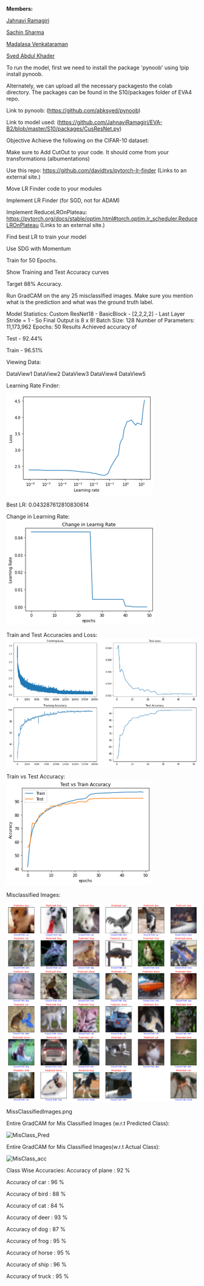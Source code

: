 **Members:**

[Jahnavi Ramagiri](https://canvas.instructure.com/courses/1804302/users/25685093)

[Sachin Sharma](https://canvas.instructure.com/courses/1804302/users/23724529)

[Madalasa Venkataraman](https://canvas.instructure.com/courses/1804302/users/25685106)

[Syed Abdul Khader](https://canvas.instructure.com/courses/1804302/users/25685109)



To run the model, first we need to install the package 'pynoob' using !pip install pynoob.

Alternately, we can upload all the necessary packagesto the colab directory. The packages can be found in the S10/packages folder of EVA4 repo.

Link to pynoob: (https://github.com/abksyed/pynoob)

Link to model used: (https://github.com/JahnaviRamagiri/EVA-B2/blob/master/S10/packages/CusResNet.py)


Objective
Achieve the following on the CIFAR-10 dataset:

Make sure to Add CutOut to your code. It should come from your transformations (albumentations)

Use this repo: https://github.com/davidtvs/pytorch-lr-finder (Links to an external site.)

Move LR Finder code to your modules

Implement LR Finder (for SGD, not for ADAM)

Implement ReduceLROnPlateau: https://pytorch.org/docs/stable/optim.html#torch.optim.lr_scheduler.ReduceLROnPlateau (Links to an external site.)

Find best LR to train your model

Use SDG with Momentum

Train for 50 Epochs.

Show Training and Test Accuracy curves

Target 88% Accuracy.

Run GradCAM on the any 25 misclassified images. Make sure you mention what is the prediction and what was the ground truth label.


Model Statistics:
Custom ResNet18 - BasicBlock - [2,2,2,2] - Last Layer Stride = 1 - So Final Output is 8 x 8!
Batch Size: 128
Number of Parameters: 11,173,962
Epochs: 50
Results
Achieved accuracy of

Test - 92.44%

Train - 96.51%

Viewing Data:

DataView1 DataView2 DataView3 DataView4 DataView5

Learning Rate Finder:

![LRFinderPlot](https://github.com/JahnaviRamagiri/EVA-B2/blob/master/S10/Results/findLR.png)

Best LR: 0.043287612810830614

Change in Learning Rate:
![ChangeLR](https://github.com/JahnaviRamagiri/EVA-B2/blob/master/S10/Results/changeLR.png)




Train and Test Accuracies and Loss:
![Test-Train Accuracy and Loss](https://github.com/JahnaviRamagiri/EVA-B2/blob/master/S10/Results/Trair_test_acc_loss.png)



Train vs Test Accuracy:
![Test-vs-Train Accuracy](https://github.com/JahnaviRamagiri/EVA-B2/blob/master/S10/Results/Train_vs_test.png)



Misclassified Images:

![MissClassifiedImages](https://github.com/JahnaviRamagiri/EVA-B2/blob/master/S10/Results/missclass.png)

MissClassifiedImages.png

Entire GradCAM for Mis Classified Images (w.r.t Predicted Class):

![MisClass_Pred](https://github.com/JahnaviRamagiri/EVA-B2/blob/master/S10/Results/mis_pred.png)

Entire GradCAM for Mis Classified Images(w.r.t Actual Class):

![MisClass_acc](https://github.com/JahnaviRamagiri/EVA-B2/blob/master/S10/Results/mis_act.png)


Class Wise Accuracies:
Accuracy of plane : 92 %

Accuracy of   car : 96 %

Accuracy of  bird : 88 %

Accuracy of   cat : 84 %

Accuracy of  deer : 93 %

Accuracy of   dog : 87 %

Accuracy of  frog : 95 %

Accuracy of horse : 95 %

Accuracy of  ship : 96 %

Accuracy of truck : 95 %
